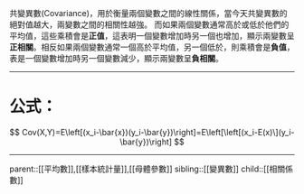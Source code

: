 共變異數(Covariance)，用於衡量兩個變數之間的線性關係，當今天共變異數的絕對值越大，兩變數之間的相關性越強。
而如果兩個變數通常高於或低於他們的平均值，這些乘積會是**正值**，這表明一個變數增加時另一個也增加，顯示兩變數呈**正相關**。相反如果兩個變數通常一個高於平均值，另一個低於，則乘積會是**負值**，表是一個變數增加時另一個變數減少，顯示兩變數呈**負相關**。
- - -
# 公式：
$$
Cov(X,Y)=E\left[(x_i-\bar{x})(y_i-\bar{y})\right]=E\left[\left[(x_i-E(x)\](y_i-\bar{y})\right]
$$
- - -
parent::[[平均數]],[[樣本統計量]],[[母體參數]]
sibling::[[變異數]]
child::[[相關係數]]